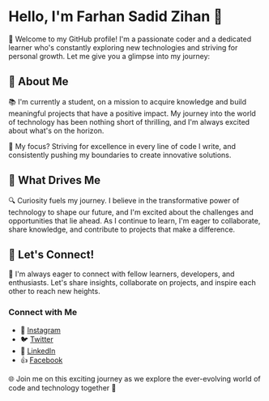 # Hello, I'm Farhan Sadid Zihan 👋

🚀 Welcome to my GitHub profile! I'm a passionate coder and a dedicated learner who's constantly exploring new technologies and striving for personal growth. Let me give you a glimpse into my journey:

## 🌱 About Me

📚 I'm currently a student, on a mission to acquire knowledge and build meaningful projects that have a positive impact. My journey into the world of technology has been nothing short of thrilling, and I'm always excited about what's on the horizon.

🎯 My focus? Striving for excellence in every line of code I write, and consistently pushing my boundaries to create innovative solutions.

## 🚀 What Drives Me

🔍 Curiosity fuels my journey. I believe in the transformative power of technology to shape our future, and I'm excited about the challenges and opportunities that lie ahead. As I continue to learn, I'm eager to collaborate, share knowledge, and contribute to projects that make a difference.

## 🌟 Let's Connect!

🤝 I'm always eager to connect with fellow learners, developers, and enthusiasts. Let's share insights, collaborate on projects, and inspire each other to reach new heights.

### Connect with Me

- 📸 [Instagram](https://www.instagram.com/farhansadidzihan/)
- 🐦 [Twitter](https://twitter.com/farhanszihan)
- 💼 [LinkedIn](https://www.linkedin.com/in/farhansadidzihan/)
- 👍 [Facebook](https://www.facebook.com/farhanszihan)

🌐 Join me on this exciting journey as we explore the ever-evolving world of code and technology together 🤝
